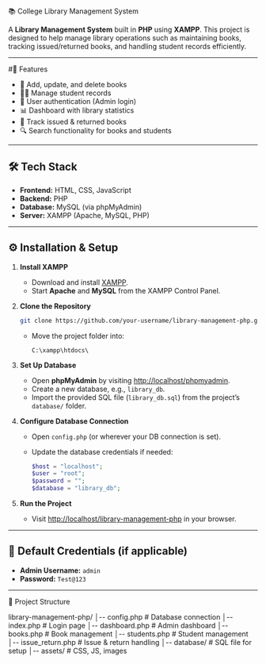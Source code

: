 📚 College Library Management System

A **Library Management System** built in **PHP** using **XAMPP**. This project is designed to help manage library operations such as maintaining books, tracking issued/returned books, and handling student records efficiently.

---

#🚀 Features

* 📖 Add, update, and delete books
* 👩‍🎓 Manage student records
* 🔑 User authentication (Admin login)
* 📊 Dashboard with library statistics
* 📅 Track issued & returned books
* 🔍 Search functionality for books and students

---

## 🛠️ Tech Stack

* **Frontend:** HTML, CSS, JavaScript
* **Backend:** PHP
* **Database:** MySQL (via phpMyAdmin)
* **Server:** XAMPP (Apache, MySQL, PHP)

---

## ⚙️ Installation & Setup

1. **Install XAMPP**

   * Download and install [XAMPP](https://www.apachefriends.org/index.html).
   * Start **Apache** and **MySQL** from the XAMPP Control Panel.

2. **Clone the Repository**

   ```bash
   git clone https://github.com/your-username/library-management-php.git
   ```

   * Move the project folder into:

     ```
     C:\xampp\htdocs\
     ```

3. **Set Up Database**

   * Open **phpMyAdmin** by visiting [http://localhost/phpmyadmin](http://localhost/phpmyadmin).
   * Create a new database, e.g., `library_db`.
   * Import the provided SQL file (`library_db.sql`) from the project’s `database/` folder.

4. **Configure Database Connection**

   * Open `config.php` (or wherever your DB connection is set).
   * Update the database credentials if needed:

     ```php
     $host = "localhost";
     $user = "root";
     $password = "";
     $database = "library_db";
     ```

5. **Run the Project**

   * Visit [http://localhost/library-management-php](http://localhost/library-management-php) in your browser.

---

## 🔑 Default Credentials (if applicable)

* **Admin Username:** `admin`
* **Password:** `Test@123`

---
📂 Project Structure


library-management-php/
│-- config.php          # Database connection
│-- index.php           # Login page
│-- dashboard.php       # Admin dashboard
│-- books.php           # Book management
│-- students.php        # Student management
│-- issue_return.php    # Issue & return handling
│-- database/           # SQL file for setup
│-- assets/             # CSS, JS, images

